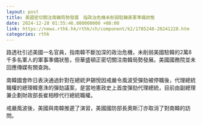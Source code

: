 ```yaml
---
layout: post
title: 美國密切關注南韓局勢發展　指政治危機未削弱駐韓美軍準備狀態
date: 2024-12-28 01:55:46.000000000 +08:00
link: https://news.rthk.hk/rthk/ch/component/k2/1785248-20241228.htm
categories: rthk
---
```


路透社引述美國一名官員，指南韓不斷加深的政治危機，未削弱美國駐韓的2萬8千多名軍人的軍事準備狀態，但華盛頓正密切關注南韓局勢發展。美國國務院並未回應傳媒有關查詢。

南韓國會昨日表決通過針對在總統尹錫悅因戒嚴令風波受彈劾被停職後，代理總統職權的總理韓悳洙的彈劾議案，是當地憲政史上首度彈劾代理總統，目前由副總理兼企劃財政部長崔相穆代行總統職權。

戒嚴風波後，美國與南韓推遲了演習，美國國防部長奧斯汀亦取消了對南韓的訪問。
